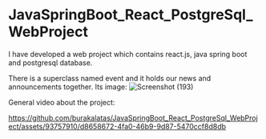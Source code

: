 # JavaSpringBoot_React_PostgreSql_WebProject

I have developed a web project which contains react.js, java spring boot and postgresql database.

There is a superclass named event and it holds our news and announcements together. Its image:
![Screenshot (193)](https://github.com/burakalatas/JavaSpringBoot_React_PostgreSql_WebProject/assets/93757910/2ce0ad9f-04d7-454b-9d40-d77a5a4ffab6)

General video about the project:

https://github.com/burakalatas/JavaSpringBoot_React_PostgreSql_WebProject/assets/93757910/d8658672-4fa0-46b9-9d87-5470ccf8d8db

